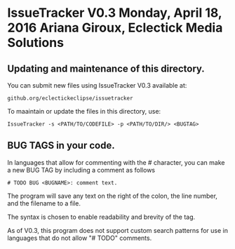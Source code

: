 # IssueTracker V0.3 Monday, April 18, 2016 Ariana Giroux, Eclectick Media Solutions

## Updating and maintenance of this directory.

You can submit new files using IssueTracker V0.3 available at:

    github.org/eclectickeclipse/issuetracker

To maaintain or update the files in this directory, use:

    IssueTracker -s <PATH/TO/CODEFILE> -p <PATH/TO/DIR/> <BUGTAG>

## BUG TAGS in your code.

In languages that allow for commenting with the # character, you can make a new BUG TAG by including a comment as
follows

    # TODO BUG <BUGNAME>: comment text.

The program will save any text on the right of the colon, the line number, and the filename to a file.

The syntax is chosen to enable readability and brevity of the tag.

As of V0.3, this program does not support custom search patterns for use in languages that do not allow "# TODO"
comments.
